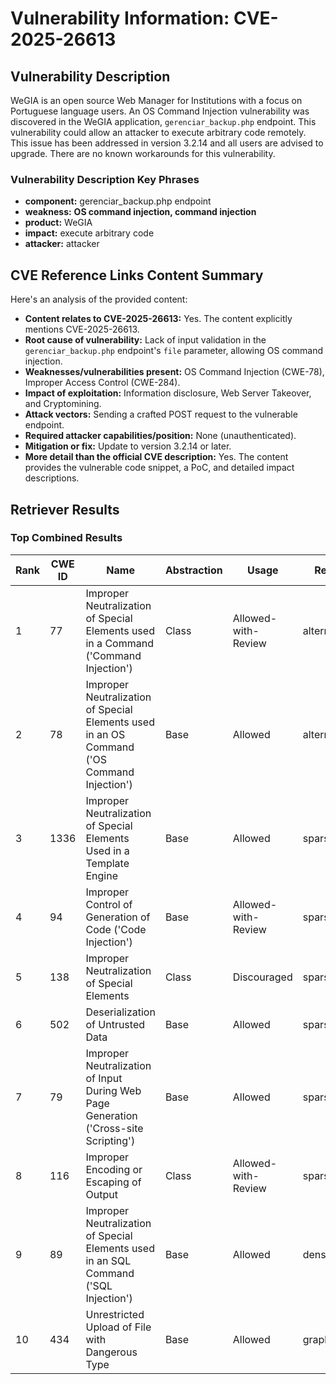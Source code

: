 # Vulnerability Information: CVE-2025-26613

## Vulnerability Description
WeGIA is an open source Web Manager for Institutions with a focus on Portuguese language users. An OS Command Injection vulnerability was discovered in the WeGIA application, `gerenciar_backup.php` endpoint. This vulnerability could allow an attacker to execute arbitrary code remotely. This issue has been addressed in version 3.2.14 and all users are advised to upgrade. There are no known workarounds for this vulnerability.

### Vulnerability Description Key Phrases
- **component:** gerenciar_backup.php endpoint
- **weakness:** **OS command injection, command injection**
- **product:** WeGIA
- **impact:** execute arbitrary code
- **attacker:** attacker

## CVE Reference Links Content Summary
Here's an analysis of the provided content:

*   **Content relates to CVE-2025-26613:** Yes. The content explicitly mentions CVE-2025-26613.
*   **Root cause of vulnerability:** Lack of input validation in the `gerenciar_backup.php` endpoint's `file` parameter, allowing OS command injection.
*   **Weaknesses/vulnerabilities present:** OS Command Injection (CWE-78), Improper Access Control (CWE-284).
*   **Impact of exploitation:** Information disclosure, Web Server Takeover, and Cryptomining.
*   **Attack vectors:** Sending a crafted POST request to the vulnerable endpoint.
*   **Required attacker capabilities/position:** None (unauthenticated).
*   **Mitigation or fix:** Update to version 3.2.14 or later.
*   **More detail than the official CVE description:** Yes. The content provides the vulnerable code snippet, a PoC, and detailed impact descriptions.

## Retriever Results

### Top Combined Results

| Rank | CWE ID | Name | Abstraction | Usage  | Retrievers | Individual Scores |
|------|--------|------|-------------|-------|------------|-------------------|
| 1 | 77 | Improper Neutralization of Special Elements used in a Command ('Command Injection') | Class | Allowed-with-Review | alternate_terms | 1.000 |
| 2 | 78 | Improper Neutralization of Special Elements used in an OS Command ('OS Command Injection') | Base | Allowed | alternate_terms | 1.000 |
| 3 | 1336 | Improper Neutralization of Special Elements Used in a Template Engine | Base | Allowed | sparse | 0.375 |
| 4 | 94 | Improper Control of Generation of Code ('Code Injection') | Base | Allowed-with-Review | sparse | 0.366 |
| 5 | 138 | Improper Neutralization of Special Elements | Class | Discouraged | sparse | 0.365 |
| 6 | 502 | Deserialization of Untrusted Data | Base | Allowed | sparse | 0.357 |
| 7 | 79 | Improper Neutralization of Input During Web Page Generation ('Cross-site Scripting') | Base | Allowed | sparse | 0.353 |
| 8 | 116 | Improper Encoding or Escaping of Output | Class | Allowed-with-Review | sparse | 0.353 |
| 9 | 89 | Improper Neutralization of Special Elements used in an SQL Command ('SQL Injection') | Base | Allowed | dense | 0.541 |
| 10 | 434 | Unrestricted Upload of File with Dangerous Type | Base | Allowed | graph | 0.003 |

